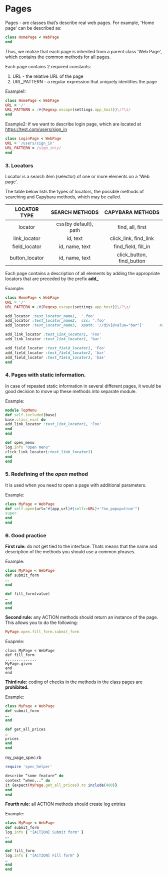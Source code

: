 Pages
=====
Pages - are classes that’s describe real web pages. For example,  'Home page' can be described as:

```ruby
class HomePage < WebPage
end
```

Thus, we realize that each page is inherited from a parent class 'Web Page', which contains the common methods for all pages.

Each page contains 2 required constants:

1. URL - the relative URL of the page
2. URL_PATTERN - a regular expression that uniquely identifies the page

Example1:

```ruby
class HomePage < WebPage
URL = '/'
URL_PATTERN = /#{Regexp.escape(settings.app_host)}\/?\z/
end
```

Example2:
If we want to describe login page, which are located at https://test.com/users/sign_in

```ruby
class LoginPage < WebPage
URL = '/users/sign_in'
URL_PATTERN = /sign_in\z/
end
```

### 3. Locators ###

Locator is a search item (selector) of one or more elements on a 'Web page'.

The table below lists the types of locators, the possible methods of searching and Capybara methods, which may be called.


LOCATOR TYPE            | SEARCH METHODS                  | CAPYBARA METHODS
:----------------------:|:-------------------------------:|:----------------------------:
locator                 |css(by default), path            | find, all, first
link_locator            |id, text                         |click_link, find_link
field_locator           |id, name, text                   | find_field, fill_in
button_locator          |id, name, text                   | click_button, find_button

Each page contains a description of all elements by adding the appropriate locators that are preceded by the prefix **add_**

Example:
```ruby
class HomePage < WebPage
URL = '/'
URL_PATTERN = /#{Regexp.escape(settings.app_host)}\/?\z/

add_locator :test_locator_name1,  '.foo'                                             #css locator, default
add_locator :test_locator_name2,  css: '.foo'                                      #css locator
add_locator :test_locator_name3,  xpath: '//div[@value="bar"]'       #css locator

add_link_locator :test_link_locator1, 'Foo'                                        #link locator by 'Foo' text
add_link_locator :test_link_locator1, 'bar'                                         #link locator by 'bar' id

add_field_locator :test_field_locator1, 'Foo'                                      #field locator by 'Foo' text
add_field_locator :test_field_locator2, 'bar'                                       #field locator by 'bar' id
add_field_locator :test_field_locator3, 'bas'                                      #field locator by 'baz' name
end
```
### 4. Pages with static information. ###

In case of repeated static information in several different pages, it would be good decision to move up these methods into separate module.

Example:
```ruby
module TopMenu
def self.included(base)
base.class_eval do
add_link_locator :test_link_locator1, 'Foo'
end
end

def open_menu
log.info "Open menu"
click_link locator(:test_link_locator1)
end
end
```
### 5. Redefining of the *open* method ###
It is used when you need to open a page with additional parameters.

Example:
```ruby
class MyPage < WebPage
def self.open(url="#{app_url}#{self::URL}+'?no_popup=true'")
super
end
end
```

### 6. Good practice ###
**First rule:** do not get tied to the interface. Thats means that the name and description of the methods you should use a common phrases.

Example:
```ruby
class MyPage < WebPage
def submit_form
….
end

def fill_form(value)
…
end
end
```
**Second rule:** any ACTION methods should return an instance of the page.
This allows you to do the following:

```ruby
MyPage.open.fill_form.submit_form
```
Exapmle:
```
class MyPage < WebPage
def fill_form
..............
MyPage.given
end
end
```

**Third rule:** coding of checks in the methods in the class pages are __prohibited.__

Example:
```ruby
class MyPage < WebPage
def submit_form
….
end

def get_all_prices
…
prices
end
end
```
my_page_spec.rb
```ruby
require 'spec_helper'

describe “some feature” do
context “when...” do
it {expect(MyPage.get_all_prices).to include(400)}
end
end
```
**Fourth rule:** all ACTION methods should create log entries

Example:
```ruby
class MyPage < WebPage
def submit_form
log.info { "[ACTION] Submit form" }
….
end

def fill_form
log.info { "[ACTION] Fill form" }
…
end
end
```